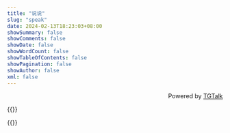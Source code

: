 ```yaml
---
title: "说说"
slug: "speak"
date: 2024-02-13T18:23:03+08:00
showSummary: false
showComments: false
showDate: false
showWordCount: false
showTableOfContents: false
showPagination: false
showAuthor: false
xml: false
---
```


<link
  rel="stylesheet"
  href="/css/iTalk.css"
/>
<script src="/js/libs/vue.global.js"></script>
<script src="/js/iTalk.js"></script>

<div id="iTalk">
</div>
<p style="text-align: end; bottom: 0; right:50%;">Powered by <a href="https://github.com/ChenYFan">TGTalk</a></p>

{{<rawhtml>}}

<script>
(function () {
  const talker = new tgTalker({
  serverUrl: "https://tg.kemeow.top",
  selector: "#iTalk",
  zoom: true,
  custom: {
    proxy: {
      proxyUrl: "https://tg.kemeow.top",
      image: true,
    },
    emaction: {
      enable: true,
      endpoint: "https://emaction.hesiy.cn",
      theme: "system",
      availableArrayString:
        "\uD83D\uDC4D,thumbs-up;\uD83D\uDE04,smile-face;\uD83C\uDF89,party-popper;\uD83D\uDE15,confused-face;❤️,red-heart;\uD83D\uDE80,rocket;\uD83D\uDC40,eyes;\uD83D\uDC4E,thumbs-down;",
      threeDimensional: true,
    },
  },
});
  talker.init()
})();
</script>

{{</rawhtml>}}
